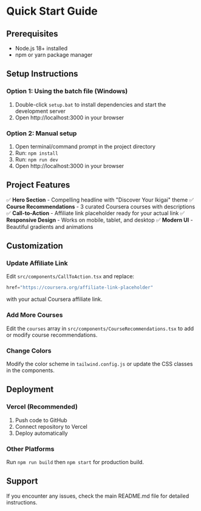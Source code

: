 # Quick Start Guide

## Prerequisites
- Node.js 18+ installed
- npm or yarn package manager

## Setup Instructions

### Option 1: Using the batch file (Windows)
1. Double-click `setup.bat` to install dependencies and start the development server
2. Open http://localhost:3000 in your browser

### Option 2: Manual setup
1. Open terminal/command prompt in the project directory
2. Run: `npm install`
3. Run: `npm run dev`
4. Open http://localhost:3000 in your browser

## Project Features

✅ **Hero Section** - Compelling headline with "Discover Your Ikigai" theme
✅ **Course Recommendations** - 3 curated Coursera courses with descriptions
✅ **Call-to-Action** - Affiliate link placeholder ready for your actual link
✅ **Responsive Design** - Works on mobile, tablet, and desktop
✅ **Modern UI** - Beautiful gradients and animations

## Customization

### Update Affiliate Link
Edit `src/components/CallToAction.tsx` and replace:
```typescript
href="https://coursera.org/affiliate-link-placeholder"
```
with your actual Coursera affiliate link.

### Add More Courses
Edit the `courses` array in `src/components/CourseRecommendations.tsx` to add or modify course recommendations.

### Change Colors
Modify the color scheme in `tailwind.config.js` or update the CSS classes in the components.

## Deployment

### Vercel (Recommended)
1. Push code to GitHub
2. Connect repository to Vercel
3. Deploy automatically

### Other Platforms
Run `npm run build` then `npm start` for production build.

## Support
If you encounter any issues, check the main README.md file for detailed instructions. 